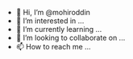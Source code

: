 - 👋 Hi, I’m @mohiroddin
- 👀 I’m interested in ...
- 🌱 I’m currently learning ...
- 💞️ I’m looking to collaborate on ...
- 📫 How to reach me ...

<!---
mohiroddin/mohiroddin is a ✨ special ✨ repository because its `README.md` (this file) appears on your GitHub profile.
You can click the Preview link to take a look at your changes.
--->
